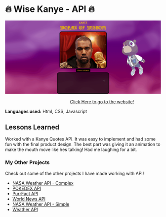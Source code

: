 # 🔥 Wise Kanye - API 🔥

<img src="https://github.com/DashlinS/api-KanyeQuotes/blob/answer/images/kanyeDemo.gif" width="700">

&emsp;&emsp;&emsp;&emsp;&emsp;&emsp;&emsp;&emsp;&emsp;&emsp;&emsp;&emsp;&emsp;&emsp;&emsp;[Click Here to go to the website!](https://wisekanye.netlify.app/)

**Languages used:** Html, CSS, Javascript

## Lessons Learned

Worked with a Kanye Quotes API. It was easy to implement and had some fun with the final product design. The best part was giving it an animation to make the mouth move like hes talking! Had me laughing for a bit.

### My Other Projects 

Check out some of the other projects I have made working with API!

* [NASA Weather API - Complex](https://github.com/DashlinS/api-complex-nasa/tree/answer)
* [POKEDEX API](https://github.com/DashlinS/api-Pokedex/tree/answer)
* [PurrFact API](https://github.com/DashlinS/api-purrfact/tree/answer)
* [World News API](https://github.com/DashlinS/NewsRoundTheWorld/tree/answer)
* [NASA Weather API - Simple](https://github.com/DashlinS/simple-nasa-api-bootcamp/tree/answer)
* [Weather API](https://github.com/DashlinS/weather-api-bootcamp/tree/answer)
